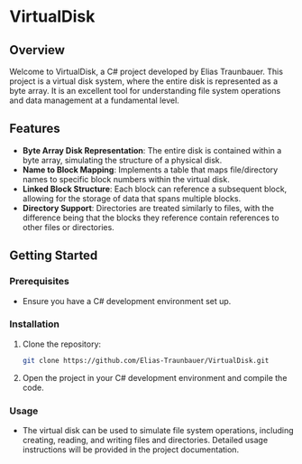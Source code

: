
# VirtualDisk

## Overview

Welcome to VirtualDisk, a C# project developed by Elias Traunbauer. This project is a virtual disk system, where the entire disk is represented as a byte array. It is an excellent tool for understanding file system operations and data management at a fundamental level.

## Features

- **Byte Array Disk Representation**: The entire disk is contained within a byte array, simulating the structure of a physical disk.
- **Name to Block Mapping**: Implements a table that maps file/directory names to specific block numbers within the virtual disk.
- **Linked Block Structure**: Each block can reference a subsequent block, allowing for the storage of data that spans multiple blocks.
- **Directory Support**: Directories are treated similarly to files, with the difference being that the blocks they reference contain references to other files or directories.

## Getting Started

### Prerequisites

- Ensure you have a C# development environment set up.

### Installation

1. Clone the repository:
   ```sh
   git clone https://github.com/Elias-Traunbauer/VirtualDisk.git
   ```
2. Open the project in your C# development environment and compile the code.

### Usage

- The virtual disk can be used to simulate file system operations, including creating, reading, and writing files and directories. Detailed usage instructions will be provided in the project documentation.
